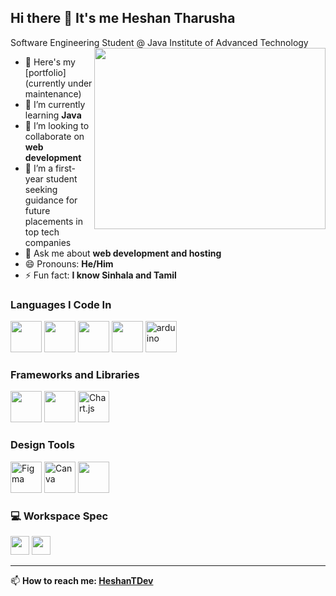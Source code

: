 ## Hi there 👋 It's me Heshan Tharusha

Software Engineering Student @ Java Institute of Advanced Technology
<img align="right" width="370" height="290" src="https://www.alphaprogrammer.in/wp-content/uploads/2021/04/8306-programming-animation.gif">

- 🔭 Here's my [portfolio] (currently under maintenance)                                       
- 🌱 I’m currently learning **Java**
- 👯 I’m looking to collaborate on **web development**
- 🤔 I’m a first-year student seeking guidance for future placements in top tech companies
- 💬 Ask me about **web development and hosting**
- 😄 Pronouns: **He/Him**
- ⚡ Fun fact: **I know Sinhala and Tamil**

### Languages I Code In
<p>
  <img height="50" src="https://img.icons8.com/color/48/000000/java-coffee-cup-logo.png"/>
  <img height="50" src="https://img.icons8.com/color/48/000000/html-5.png"/>
  <img height="50" src="https://img.icons8.com/color/48/000000/css3.png"/>
  <img height="50" src="https://img.icons8.com/color/48/000000/javascript.png"/>
  <img height="50" src="https://cdn.worldvectorlogo.com/logos/arduino-1.svg" alt="arduino"/>
</p>

### Frameworks and Libraries
<p>
  <img height="50" src="https://img.icons8.com/color/48/000000/bootstrap.png"/>
  <img height="50" src="https://img.icons8.com/color/48/000000/visual-studio-code-2019.png"/>
  <img height="50" src="https://www.chartjs.org/media/logo-title.svg" alt="Chart.js"/>
</p>

### Design Tools
<p>
  <img height="50" src="https://cdn.jsdelivr.net/gh/devicons/devicon/icons/figma/figma-original.svg" alt="Figma" /> 
  <img height="50" src="https://www.vectorlogo.zone/logos/canva/canva-icon.svg" alt="Canva" /> 
  <img height="50" src="https://th.bing.com/th/id/OIP.cXSB00UqSIoq8eEGOQ3TiQAAAA?rs=1&pid=ImgDetMain" />
</p>

### 💻 Workspace Spec
<p>
  <img height="30" src="https://img.shields.io/badge/NVIDIA-RTX3050-76B900?style=for-the-badge&logo=nvidia&logoColor=white"/> 
  <img height="30" src="https://img.shields.io/badge/Intel-Core_i7-0071C5?style=for-the-badge&logo=intel&logoColor=white"/>
</p>

---

📫 **How to reach me: [HeshanTDev](https://github.com/HeshanTDev)**
